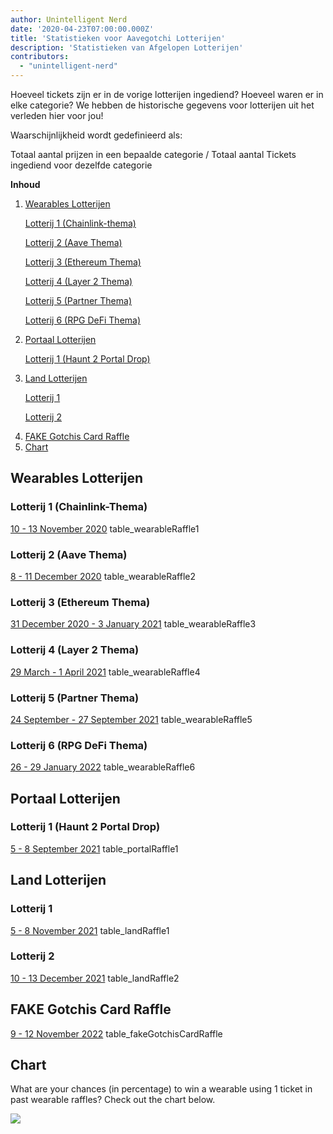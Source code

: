 ```yaml
---
author: Unintelligent Nerd
date: '2020-04-23T07:00:00.000Z'
title: 'Statistieken voor Aavegotchi Lotterijen'
description: 'Statistieken van Afgelopen Lotterijen'
contributors:
  - "unintelligent-nerd"
---
```


Hoeveel tickets zijn er in de vorige lotterijen ingediend? Hoeveel waren er in elke categorie? We hebben de historische gegevens voor lotterijen uit het verleden hier voor jou!

Waarschijnlijkheid wordt gedefinieerd als:

Totaal aantal prijzen in een bepaalde categorie / Totaal aantal Tickets ingediend voor dezelfde categorie

<div class="contentsBox">

**Inhoud**

<ol>
<li><a href=#wearable-raffles>Wearables Lotterijen</a></li>
<p><a href=#raffle-1--chainlink-theme->Lotterij 1 (Chainlink-thema)</a></p>
<p><a href=#raffle-2--aave-theme->Lotterij 2 (Aave Thema)</a></p>
<p><a href=#raffle-3--ethereum-theme->Lotterij 3 (Ethereum Thema)</a></p>
<p><a href=#raffle-4--layer-2-theme->Lotterij 4 (Layer 2 Thema)</a></p>
<p><a href=#raffle-5--partnerships-theme->Lotterij 5 (Partner Thema)</a></p>
<p><a href=#raffle-6--defi-rpg-theme->Lotterij 6 (RPG DeFi Thema)</a></p>
<li><a href=#portal-raffles>Portaal Lotterijen</a></li>
<p><a href=#raffle-1--haunt-2-portal-drop->Lotterij 1 (Haunt 2 Portal Drop)</a></p>
<li><a href=#land-raffles>Land Lotterijen</a></li>
<p><a href=#raffle-1>Lotterij 1</a></p>
<p><a href=#raffle-2>Lotterij 2</a></p>
<li><a href=#fake-gotchis-card-raffle>FAKE Gotchis Card Raffle</a></li>
<li><a href=#chart>Chart</a></li>
</ol>

</div>

## Wearables Lotterijen

### Lotterij 1 (Chainlink-Thema)
[10 - 13 November 2020](https://aavegotchi.medium.com/stake-ghst-make-frens-live-on-ethereum-mainnet-658bd507d67b) table_wearableRaffle1

### Lotterij 2 (Aave Thema)
[8 - 11 December 2020](https://aavegotchi.medium.com/aavesome-announcing-an-aave-themed-nft-raffle-details-prize-list-inside-2d95c0af92a0) table_wearableRaffle2

### Lotterij 3 (Ethereum Thema)
[31 December 2020 - 3 January 2021](https://aavegotchi.medium.com/release-the-aapes-aavegotchi-raffle-3-details-revealed-3d7af1feb7ad) table_wearableRaffle3

### Lotterij 4 (Layer 2 Thema)
[29 March - 1 April 2021](https://aavegotchi.medium.com/layer2-lfg-raffle-4-details-announced-29ee1a61e9f9) table_wearableRaffle4

### Lotterij 5 (Partner Thema)
[24 September - 27 September 2021](https://aavegotchi.medium.com/got-frens-raffle-5-exclusive-wearables-revealed-f8543b6ab225) table_wearableRaffle5

### Lotterij 6 (RPG DeFi Thema)
[26 - 29 January 2022](https://aavegotchi.medium.com/aavegotchi-defi-rpg-wearables-raffle-revealed-468632d055d8) table_wearableRaffle6

## Portaal Lotterijen

### Lotterij 1 (Haunt 2 Portal Drop)
[5 - 8 September 2021](https://aavegotchi.medium.com/120-days-of-gotchi-6fad19d5c82e) table_portalRaffle1

## Land Lotterijen

### Lotterij 1
[5 - 8 November 2021](https://aavegotchi.medium.com/first-gotchiverse-land-raffle-confirmed-for-novembers-first-weekend-2c1ac538e54e) table_landRaffle1

### Lotterij 2
[10 - 13 December 2021](https://aavegotchi.medium.com/second-gotchiverse-land-sale-confirmed-to-begin-december-2nd-8bc7b7dd9957) table_landRaffle2

## FAKE Gotchis Card Raffle
[9 - 12 November 2022](https://blog.aavegotchi.com/dont-miss-out-on-the-fake-gotchis-card-raffle/) table_fakeGotchisCardRaffle

## Chart

What are your chances (in percentage) to win a wearable using 1 ticket in past wearable raffles? Check out the chart below.

<img src="/raffles-stats/raffle-stats-chart.png" />